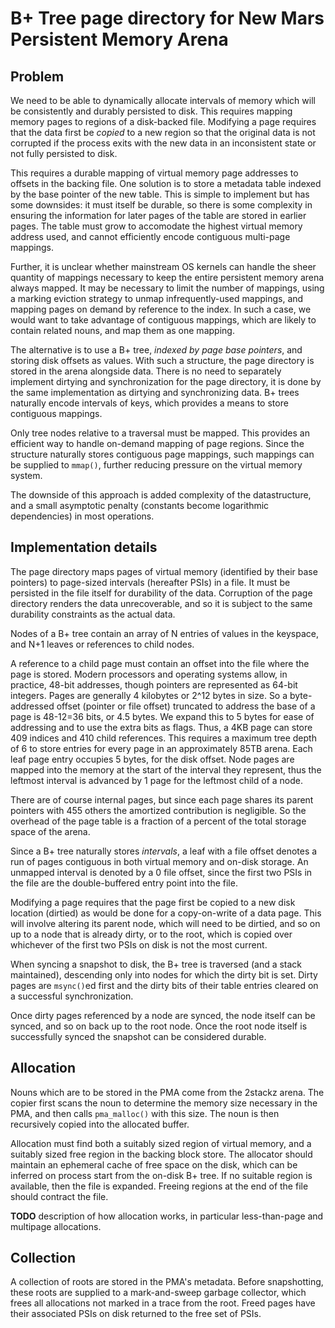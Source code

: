 # B+ Tree page directory for New Mars Persistent Memory Arena

## Problem

We need to be able to dynamically allocate intervals of memory which will be consistently and durably persisted to disk. This requires mapping memory pages to regions of a disk-backed file. Modifying a page requires that the data first be *copied* to a new region so that the original data is not corrupted if the process exits with the new data in an inconsistent state or not fully persisted to disk.

This requires a durable mapping of virtual memory page addresses to offsets in the backing file. One solution is to store a metadata table indexed by the base pointer of the new table. This is simple to implement but has some downsides: it must itself be durable, so there is some complexity in ensuring the information for later pages of the table are stored in earlier pages. The table must grow to accomodate the highest virtual memory address used, and cannot efficiently encode contiguous multi-page mappings.

Further, it is unclear whether mainstream OS kernels can handle the sheer quantity of mappings necessary to keep the entire persistent memory arena always mapped. It may be necessary to limit the number of mappings, using a marking eviction strategy to unmap infrequently-used mappings, and mapping pages on demand by reference to the index. In such a case, we would want to take advantage of contiguous mappings, which are likely to contain related nouns, and map them as one mapping. 

The alternative is to use a B+ tree, *indexed by page base pointers*, and storing disk offsets as values. With such a structure, the page directory is stored in the arena alongside data. There is no need to separately implement dirtying and synchronization for the page directory, it is done by the same implementation as dirtying and synchronizing data. B+ trees naturally encode intervals of keys, which provides a means to store contiguous mappings.

Only tree nodes relative to a traversal must be mapped. This provides an efficient way to handle on-demand mapping of page regions. Since the structure naturally stores contiguous page mappings, such mappings can be supplied to `mmap()`, further reducing pressure on the virtual memory system.

The downside of this approach is added complexity of the datastructure, and a small asymptotic penalty (constants become logarithmic dependencies) in most operations.

## Implementation details

The page directory maps pages of virtual memory (identified by their base pointers) to page-sized intervals (hereafter PSIs) in a file. It must be persisted in the file itself for durability of the data. Corruption of the page directory renders the data unrecoverable, and so it is subject to the same durability constraints as the actual data.

Nodes of a B+ tree contain an array of N entries of values in the keyspace, and N+1 leaves or references to child nodes. 

A reference to a child page must contain an offset into the file where the page is stored. Modern processors and operating systems allow, in practice, 48-bit addresses, though pointers are represented as 64-bit integers. Pages are generally 4 kilobytes or 2^12 bytes in size. So a byte-addressed offset (pointer or file offset) truncated to address the base of a page is 48-12=36 bits, or 4.5 bytes. We expand this to 5 bytes for ease of addressing and to use the extra bits as flags. Thus, a 4KB page can store 409 indices and 410 child references. This requires a maximum tree depth of 6 to store entries for every page in an approximately 85TB arena. Each leaf page entry occupies 5 bytes, for the disk offset. Node pages are mapped into the memory at the start of the interval they represent, thus the leftmost interval is advanced by 1 page for the leftmost child of a node.

There are of course internal pages, but since each page shares its parent pointers with 455 others the amortized contribution is negligible. So the overhead of the page table is a fraction of a percent of the total storage space of the arena.

Since a B+ tree naturally stores *intervals*, a leaf with a file offset denotes a run of pages contiguous in both virtual memory and on-disk storage. An unmapped interval is denoted by a 0 file offset, since the first two PSIs in the file are the double-buffered entry point into the file.


Modifying a page requires that the page first be copied to a new disk location (dirtied) as would be done for a copy-on-write of a data page. This will involve altering its parent node, which will need to be dirtied, and so on up to a node that is already dirty, or to the root, which is copied over whichever of the first two PSIs on disk is not the most current.

When syncing a snapshot to disk, the B+ tree is traversed (and a stack maintained), descending only into nodes for which the dirty bit is set. Dirty pages are `msync()`ed first and the dirty bits of their table entries cleared on a successful synchronization.

Once dirty pages referenced by a node are synced, the node itself can be synced, and so on back up to the root node. Once the root node itself is successfully synced the snapshot can be considered durable.

## Allocation

Nouns which are to be stored in the PMA come from the 2stackz arena. The copier first scans the noun to determine the memory size necessary in the PMA, and then calls `pma_malloc()` with this size. The noun is then recursively copied into the allocated buffer.

Allocation must find both a suitably sized region of virtual memory, and a suitably sized free region in the backing block store. The allocator should maintain an ephemeral cache of free space on the disk, which can be inferred on process start from the on-disk B+ tree. If no suitable region is available, then the file is expanded. Freeing regions at the end of the file should contract the file.

**TODO** description of how allocation works, in particular less-than-page and multipage allocations.

## Collection

A collection of roots are stored in the PMA's metadata. Before snapshotting, these roots are supplied to a mark-and-sweep garbage collector, which frees all allocations not marked in a trace from the root. Freed pages have their associated PSIs on disk returned to the free set of PSIs.